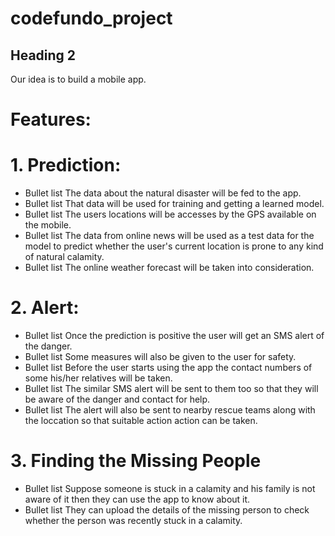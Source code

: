 # codefundo_project
## Heading 2 ##
Our idea is to build a mobile app.

# Features:
# 1. Prediction:
* Bullet list
The data about the natural disaster will be fed to the app.
* Bullet list
That data will be used for training and getting a learned model.
* Bullet list
The users locations will be accesses by the GPS available on the mobile.
* Bullet list
The data from online news will be used as a test data for the model to predict whether the user's current location is prone to any kind of natural calamity.
* Bullet list
The online weather forecast will be taken into consideration. 

# 2. Alert:
* Bullet list
Once the prediction is positive the user will get an SMS alert of the danger.
* Bullet list
Some measures will also be given to the user for safety.
* Bullet list
Before the user starts using the app the contact numbers of some his/her relatives will be taken.
* Bullet list
The similar SMS alert will be sent to them too so that they will be aware of the danger and contact for help.
* Bullet list
The alert will also be sent to nearby rescue teams along with the loccation so that suitable action action can be taken.

# 3. Finding the Missing People
* Bullet list
Suppose someone is stuck in a calamity and his family is not aware of it then they can use the app to know about it.
* Bullet list
They can upload the details of the missing person to check whether the person was recently stuck in a calamity.
